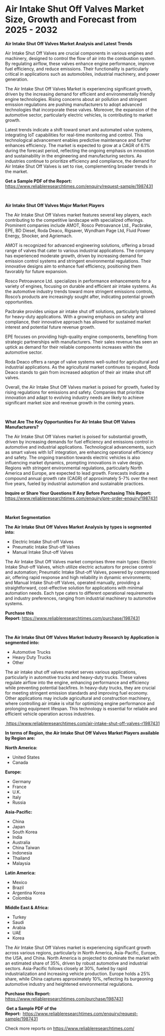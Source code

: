 <p><h1>Air Intake Shut Off Valves Market Size, Growth and Forecast from 2025 - 2032</h1></p><p><strong>Air Intake Shut Off Valves Market Analysis and Latest Trends</strong></p>
<p><p>Air Intake Shut Off Valves are crucial components in various engines and machinery, designed to control the flow of air into the combustion system. By regulating airflow, these valves enhance engine performance, improve fuel efficiency, and reduce emissions. Their functionality is particularly critical in applications such as automobiles, industrial machinery, and power generation.</p><p>The Air Intake Shut Off Valves Market is experiencing significant growth, driven by the increasing demand for efficient and environmentally friendly engine technologies. Rising concerns about air pollution and stringent emission regulations are pushing manufacturers to adopt advanced technologies that incorporate these valves. Moreover, the expansion of the automotive sector, particularly electric vehicles, is contributing to market growth.</p><p>Latest trends indicate a shift toward smart and automated valve systems, integrating IoT capabilities for real-time monitoring and control. This technological advancement enables predictive maintenance and further enhances efficiency. The market is expected to grow at a CAGR of 6.1% during the forecast period, reflecting the ongoing emphasis on innovation and sustainability in the engineering and manufacturing sectors. As industries continue to prioritize efficiency and compliance, the demand for Air Intake Shut Off Valves is set to rise, complementing broader trends in the market.</p></p>
<p><strong>Get a Sample PDF of the Report:&nbsp;</strong> <a href="https://www.reliableresearchtimes.com/enquiry/request-sample/1987431?utm_campaign=2040&utm_medium=2&utm_source=Github&utm_content=ia&utm_term=20022025&utm_id=air-intake-shut-off-valves">https://www.reliableresearchtimes.com/enquiry/request-sample/1987431</a></p>
<p>&nbsp;</p>
<p><strong>Air Intake Shut Off Valves Major Market Players</strong></p>
<p><p>The Air Intake Shut Off Valves market features several key players, each contributing to the competitive landscape with specialized offerings. Prominent companies include AMOT, Rosco Petroavance Ltd., Pacbrake, EPE, BD Diesel, Roda Deaco, Rigsaver, Wyndham Page Ltd, Fluid Power Energy, Shocker, and Agriemach.</p><p>AMOT is recognized for advanced engineering solutions, offering a broad range of valves that cater to various industrial applications. The company has experienced moderate growth, driven by increasing demand for emission control systems and stringent environmental regulations. Their innovative designs aim to enhance fuel efficiency, positioning them favorably for future expansion.</p><p>Rosco Petroavance Ltd. specializes in performance enhancements for a variety of engines, focusing on durable and efficient air intake systems. As the automotive industry trends toward more stringent emissions controls, Rosco’s products are increasingly sought after, indicating potential growth opportunities.</p><p>Pacbrake provides unique air intake shut off solutions, particularly tailored for heavy-duty applications. With a growing emphasis on safety and compliance, their innovative approach has allowed for sustained market interest and potential future revenue growth.</p><p>EPE focuses on providing high-quality engine components, benefiting from strategic partnerships with manufacturers. Their sales revenue has seen an uptick as demand for their reliable components increases within the automotive sector.</p><p>Roda Deaco offers a range of valve systems well-suited for agricultural and industrial applications. As the agricultural market continues to expand, Roda Deaco stands to gain from increased adoption of their air intake shut off valves.</p><p>Overall, the Air Intake Shut Off Valves market is poised for growth, fueled by rising regulations for emissions and safety. Companies that prioritize innovation and adapt to evolving industry needs are likely to achieve significant market size and revenue growth in the coming years.</p></p>
<p>&nbsp;</p>
<p><strong>What Are The Key Opportunities For Air Intake Shut Off Valves Manufacturers?</strong></p>
<p><p>The Air Intake Shut Off Valves market is poised for substantial growth, driven by increasing demands for fuel efficiency and emissions control in automotive and industrial applications. Technological advancements, such as smart valves with IoT integration, are enhancing operational efficiency and safety. The ongoing transition towards electric vehicles is also influencing market dynamics, prompting innovations in valve design. Regions with stringent environmental regulations, particularly North America and Europe, are expected to lead growth. Forecasts indicate a compound annual growth rate (CAGR) of approximately 5-7% over the next five years, fueled by industrial automation and sustainable practices.</p></p>
<p><strong>Inquire or Share Your Questions If Any Before Purchasing This Report:</strong> <a href="https://www.reliableresearchtimes.com/enquiry/pre-order-enquiry/1987431?utm_campaign=2040&utm_medium=2&utm_source=Github&utm_content=ia&utm_term=20022025&utm_id=air-intake-shut-off-valves">https://www.reliableresearchtimes.com/enquiry/pre-order-enquiry/1987431</a></p>
<p>&nbsp;</p>
<p><strong>Market Segmentation</strong></p>
<p><strong>The Air Intake Shut Off Valves Market Analysis by types is segmented into:</strong></p>
<p><ul><li>Electric Intake Shut-off Valves</li><li>Pneumatic Intake Shut-off Valves</li><li>Manual Intake Shut-off Valves</li></ul></p>
<p><p>The Air Intake Shut Off Valves market comprises three main types: Electric Intake Shut-off Valves, which utilize electric actuators for precise control and automation; Pneumatic Intake Shut-off Valves, powered by compressed air, offering rapid response and high reliability in dynamic environments; and Manual Intake Shut-off Valves, operated manually, providing a straightforward, cost-effective solution for applications with minimal automation needs. Each type caters to different operational requirements and industry preferences, ranging from industrial machinery to automotive systems.</p></p>
<p><strong>Purchase this Report:&nbsp;</strong><a href="https://www.reliableresearchtimes.com/purchase/1987431?utm_campaign=2040&utm_medium=2&utm_source=Github&utm_content=ia&utm_term=20022025&utm_id=air-intake-shut-off-valves">https://www.reliableresearchtimes.com/purchase/1987431</a></p>
<p>&nbsp;</p>
<p><strong>The Air Intake Shut Off Valves Market Industry Research by Application is segmented into:</strong></p>
<p><ul><li>Automotive Trucks</li><li>Heavy Duty Trucks</li><li>Other</li></ul></p>
<p><p>The air intake shut off valves market serves various applications, particularly in automotive trucks and heavy-duty trucks. These valves regulate airflow into the engine, enhancing performance and efficiency while preventing potential backfires. In heavy-duty trucks, they are crucial for meeting stringent emission standards and improving fuel economy. Other applications may include agricultural and construction machinery, where controlling air intake is vital for optimizing engine performance and prolonging equipment lifespan. This technology is essential for reliable and efficient vehicle operation across industries.</p></p>
<p><a href="https://www.reliableresearchtimes.com/air-intake-shut-off-valves-r1987431?utm_campaign=2040&utm_medium=2&utm_source=Github&utm_content=ia&utm_term=20022025&utm_id=air-intake-shut-off-valves">&nbsp;https://www.reliableresearchtimes.com/air-intake-shut-off-valves-r1987431</a></p>
<p><strong>In terms of Region, the Air Intake Shut Off Valves Market Players available by Region are:</strong></p>
<p>
    <p> <strong> North America: </strong>
        <ul>
            <li>United States</li>
            <li>Canada</li>
        </ul>
        </p> 
    <p> <strong> Europe: </strong>
        <ul>
            <li>Germany</li>
            <li>France</li>
            <li>U.K.</li>
            <li>Italy</li>
            <li>Russia</li>
        </ul>
        </p> 
    <p> <strong> Asia-Pacific: </strong>
        <ul>
            <li>China</li>
            <li>Japan</li>
            <li>South Korea</li>
            <li>India</li>
            <li>Australia</li>
            <li>China Taiwan</li>
            <li>Indonesia</li>
            <li>Thailand</li>
            <li>Malaysia</li>
        </ul>
        </p> 
    <p> <strong> Latin America: </strong>
        <ul>
            <li>Mexico</li>
            <li>Brazil</li>
            <li>Argentina Korea</li>
            <li>Colombia</li>
        </ul>
        </p> 
    <p> <strong> Middle East & Africa: </strong>
        <ul>
            <li>Turkey</li>
            <li>Saudi</li>
            <li>Arabia</li>
            <li>UAE</li>
            <li>Korea</li>
        </ul>
    </p>
    </p>
<p><p>The Air Intake Shut Off Valves market is experiencing significant growth across various regions, particularly in North America, Asia-Pacific, Europe, the USA, and China. North America is projected to dominate the market with an estimated share of 35%, driven by robust automotive and industrial sectors. Asia-Pacific follows closely at 30%, fueled by rapid industrialization and increasing vehicle production. Europe holds a 25% share, while China captures approximately 10%, reflecting its burgeoning automotive industry and heightened environmental regulations.</p></p>
<p><strong>Purchase this Report: </strong><a href="https://www.reliableresearchtimes.com/purchase/1987431?utm_campaign=2040&utm_medium=2&utm_source=Github&utm_content=ia&utm_term=20022025&utm_id=air-intake-shut-off-valves">https://www.reliableresearchtimes.com/purchase/1987431</a></p>
<p>&nbsp;<strong>Get a Sample PDF of the Report:&nbsp;&nbsp;</strong><a href="https://www.reliableresearchtimes.com/enquiry/request-sample/1987431?utm_campaign=2040&utm_medium=2&utm_source=Github&utm_content=ia&utm_term=20022025&utm_id=air-intake-shut-off-valves">https://www.reliableresearchtimes.com/enquiry/request-sample/1987431</a></p>
<p><strong></strong></p>
<p>Check more reports on <a href="https://www.reliableresearchtimes.com/?utm_campaign=2040&utm_medium=2&utm_source=Github&utm_content=ia&utm_term=20022025&utm_id=air-intake-shut-off-valves">https://www.reliableresearchtimes.com/</a></p>